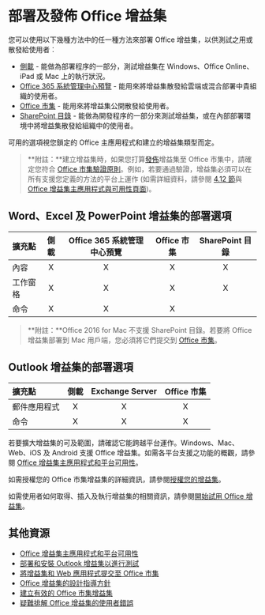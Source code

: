 
# <a name="deploy-and-publish-your-office-add-in"></a>部署及發佈 Office 增益集

您可以使用以下幾種方法中的任一種方法來部署 Office 增益集，以供測試之用或散發給使用者︰ 

- [側載](../testing/create-a-network-shared-folder-catalog-for-task-pane-and-content-add-ins.md) - 能做為部署程序的一部分，測試增益集在 Windows、Office Online、iPad 或 Mac 上的執行狀況。
- [Office 365 系統管理中心預覽](https://support.office.com/en-ie/article/Deploy-Office-Add-Ins-in-Office-365-737e8c86-be63-44d7-bf02-492fa7cd9c3f?ui=en-US&rs=en-IE&ad=IE) - 能用來將增益集散發給雲端或混合部署中貴組織的使用者。
- [Office 市集] - 能用來將增益集公開散發給使用者。
- [SharePoint 目錄](publish-task-pane-and-content-add-ins-to-an-add-in-catalog.md) - 能做為開發程序的一部分來測試增益集，或在內部部署環境中將增益集散發給組織中的使用者。

可用的選項視您鎖定的 Office 主應用程式和建立的增益集類型而定。

>**附註：**建立增益集時，如果您打算[發佈](../publish/publish.md)增益集至 Office 市集中，請確定您符合 [Office 市集驗證原則](https://msdn.microsoft.com/en-us/library/jj220035.aspx)。例如，若要通過驗證，增益集必須可以在所有支援您定義的方法的平台上運作 (如需詳細資料，請參閱 [4.12 節](https://msdn.microsoft.com/en-us/library/jj220035.aspx#Anchor_3)與 [Office 增益集主應用程式與可用性頁面](https://dev.office.com/add-in-availability))。

## <a name="deployment-options-for-word-excel-and-powerpoint-add-ins"></a>Word、Excel 及 PowerPoint 增益集的部署選項

| 擴充點            | 側載 | Office 365 系統管理中心預覽 |Office 市集  | SharePoint 目錄  |
|:----------------|:-----------:|:------------------:|:-------------------------------:|:------------:|
| 內容         | X           | X                  | X                               | X            |
| 工作窗格       | X           | X                  | X                               | X            |
| 命令         | X           | X                  | X                                |              |

> **附註：**Office 2016 for Mac 不支援 SharePoint 目錄。若要將 Office 增益集部署到 Mac 用戶端，您必須將它們提交到 [Office 市集]。    

## <a name="deployment-options-for-outlook-add-ins"></a>Outlook 增益集的部署選項

| 擴充點     | 側載 | Exchange Server | Office 市集 |
|:---------|:-----------:|:---------------:|:------------:|
| 郵件應用程式 | X           | X               | X            |
| 命令  | X           | X               | X            |

若要擴大增益集的可及範圍，請確認它能跨越平台運作。Windows、Mac、Web、iOS 及 Android 支援 Office 增益集。如需各平台支援之功能的概觀，請參閱 [Office 增益集主應用程式和平台可用性]。   

如需授權您的 Office 市集增益集的詳細資訊，請參閱[授權您的增益集](https://msdn.microsoft.com/EN-US/library/office/jj163257.aspx)。

如需使用者如何取得、插入及執行增益集的相關資訊，請參閱[開始試用 Office 增益集](https://support.office.com/en-ie/article/Start-using-your-Office-Add-in-82e665c4-6700-4b56-a3f3-ef5441996862?ui=en-US&rs=en-IE&ad=IE)。

## <a name="additional-resources"></a>其他資源

- [Office 增益集主應用程式和平台可用性]
- [部署和安裝 Outlook 增益集以進行測試](../outlook/testing-and-tips.md) 
- [將增益集和 Web 應用程式提交至 Office 市集][Office 市集]
- [Office 增益集的設計指導方針](../design/add-in-design)
- [建立有效的 Office 市集增益集](https://msdn.microsoft.com/en-us/library/jj635874.aspx)
- [疑難排解 Office 增益集的使用者錯誤](../testing/testing-and-troubleshooting.md)

[Office 市集]: http://msdn.microsoft.com/library/ff075782-1303-4517-91cc-b3d730e9b9ae%28Office.15%29.aspx
[Office 增益集主應用程式和平台可用性]: http://dev.office.com/add-in-availability
